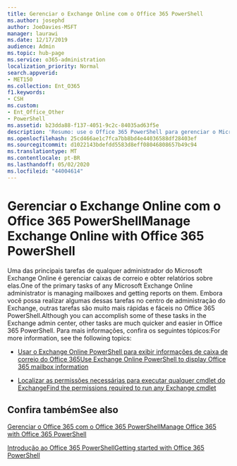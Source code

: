 ```yaml
---
title: Gerenciar o Exchange Online com o Office 365 PowerShell
ms.author: josephd
author: JoeDavies-MSFT
manager: laurawi
ms.date: 12/17/2019
audience: Admin
ms.topic: hub-page
ms.service: o365-administration
localization_priority: Normal
search.appverid:
- MET150
ms.collection: Ent_O365
f1.keywords:
- CSH
ms.custom:
- Ent_Office_Other
- PowerShell
ms.assetid: b23dda88-f137-4051-9c2c-84035ad63f5e
description: 'Resumo: use o Office 365 PowerShell para gerenciar o Microsoft Exchange Online, incluindo a exibição da configuração de caixa de correio e de relatórios avançados.'
ms.openlocfilehash: 25cd466ae1c7fca7bb8bd4e44036588df28403ef
ms.sourcegitcommit: d1022143bdefdd5583d8eff08046808657b49c94
ms.translationtype: MT
ms.contentlocale: pt-BR
ms.lasthandoff: 05/02/2020
ms.locfileid: "44004614"
---
```

# <a name="manage-exchange-online-with-office-365-powershell"></a><span data-ttu-id="b77c4-103">Gerenciar o Exchange Online com o Office 365 PowerShell</span><span class="sxs-lookup"><span data-stu-id="b77c4-103">Manage Exchange Online with Office 365 PowerShell</span></span>

<span data-ttu-id="b77c4-104">Uma das principais tarefas de qualquer administrador do Microsoft Exchange Online é gerenciar caixas de correio e obter relatórios sobre elas.</span><span class="sxs-lookup"><span data-stu-id="b77c4-104">One of the primary tasks of any Microsoft Exchange Online administrator is managing mailboxes and getting reports on them.</span></span> <span data-ttu-id="b77c4-105">Embora você possa realizar algumas dessas tarefas no centro de administração do Exchange, outras tarefas são muito mais rápidas e fáceis no Office 365 PowerShell.</span><span class="sxs-lookup"><span data-stu-id="b77c4-105">Although you can accomplish some of these tasks in the Exchange admin center, other tasks are much quicker and easier in Office 365 PowerShell.</span></span> <span data-ttu-id="b77c4-106">Para mais informações, confira os seguintes tópicos:</span><span class="sxs-lookup"><span data-stu-id="b77c4-106">For more information, see the following topics:</span></span>
  
- [<span data-ttu-id="b77c4-107">Usar o Exchange Online PowerShell para exibir informações de caixa de correio do Office 365</span><span class="sxs-lookup"><span data-stu-id="b77c4-107">Use Exchange Online PowerShell to display Office 365 mailbox information</span></span>](https://docs.microsoft.com/exchange/recipients-in-exchange-online/manage-user-mailboxes/use-powershell-to-display-mailbox-information)
    
- [<span data-ttu-id="b77c4-108">Localizar as permissões necessárias para executar qualquer cmdlet do Exchange</span><span class="sxs-lookup"><span data-stu-id="b77c4-108">Find the permissions required to run any Exchange cmdlet</span></span>](https://docs.microsoft.com/powershell/exchange/exchange-server/find-exchange-cmdlet-permissions)
    
## <a name="see-also"></a><span data-ttu-id="b77c4-109">Confira também</span><span class="sxs-lookup"><span data-stu-id="b77c4-109">See also</span></span>

[<span data-ttu-id="b77c4-110">Gerenciar o Office 365 com o Office 365 PowerShell</span><span class="sxs-lookup"><span data-stu-id="b77c4-110">Manage Office 365 with Office 365 PowerShell</span></span>](manage-office-365-with-office-365-powershell.md)
  
[<span data-ttu-id="b77c4-111">Introdução ao Office 365 PowerShell</span><span class="sxs-lookup"><span data-stu-id="b77c4-111">Getting started with Office 365 PowerShell</span></span>](getting-started-with-office-365-powershell.md)

